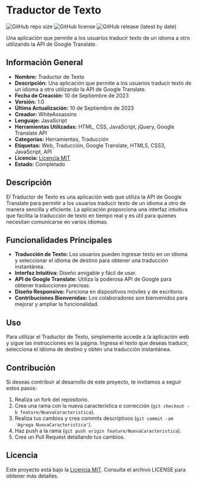 # Traductor de Texto

![GitHub repo size](https://img.shields.io/github/repo-size/WhiteAssassins/Traductor-de-Texto)
![GitHub license](https://img.shields.io/github/license/WhiteAssassins/Traductor-de-Texto)
![GitHub release (latest by date)](https://img.shields.io/github/v/release/WhiteAssassins/Traductor-de-Texto)

Una aplicación que permite a los usuarios traducir texto de un idioma a otro utilizando la API de Google Translate.

## Información General

- **Nombre:** Traductor de Texto
- **Descripción:** Una aplicación que permite a los usuarios traducir texto de un idioma a otro utilizando la API de Google Translate.
- **Fecha de Creación:** 10 de Septiembre de 2023
- **Versión:** 1.0
- **Última Actualización:** 10 de Septiembre de 2023
- **Creador:** WhiteAssassins
- **Lenguaje:** JavaScript
- **Herramientas Utilizadas:** HTML, CSS, JavaScript, jQuery, Google Translate API
- **Categorías:** Herramientas, Traducción
- **Etiquetas:** Web, Traducción, Google Translate, HTML5, CSS3, JavaScript, API
- **Licencia:** [Licencia MIT](LICENSE)
- **Estado:** Completado

## Descripción

El Traductor de Texto es una aplicación web que utiliza la API de Google Translate para permitir a los usuarios traducir texto de un idioma a otro de manera sencilla y eficiente. La aplicación proporciona una interfaz intuitiva que facilita la traducción de texto en tiempo real y es útil para quienes necesitan comunicarse en varios idiomas.

## Funcionalidades Principales

- **Traducción de Texto:** Los usuarios pueden ingresar texto en un idioma y seleccionar el idioma de destino para obtener una traducción instantánea.
- **Interfaz Intuitiva:** Diseño amigable y fácil de usar.
- **API de Google Translate:** Utiliza la poderosa API de Google para obtener traducciones precisas.
- **Diseño Responsivo:** Funciona en dispositivos móviles y de escritorio.
- **Contribuciones Bienvenidas:** Los colaboradores son bienvenidos para mejorar y ampliar la funcionalidad.

## Uso

Para utilizar el Traductor de Texto, simplemente accede a la aplicación web y sigue las instrucciones en la página. Ingresa el texto que deseas traducir, selecciona el idioma de destino y obtén una traducción instantánea.

## Contribución

Si deseas contribuir al desarrollo de este proyecto, te invitamos a seguir estos pasos:

1. Realiza un fork del repositorio.
2. Crea una rama con la nueva característica o corrección (`git checkout -b feature/NuevaCaracteristica`).
3. Realiza tus cambios y crea commits descriptivos (`git commit -am 'Agrega NuevaCaracteristica'`).
4. Haz push a la rama (`git push origin feature/NuevaCaracteristica`).
5. Crea un Pull Request detallando tus cambios.

## Licencia

Este proyecto está bajo la [Licencia MIT](LICENSE). Consulta el archivo LICENSE para obtener más detalles.
